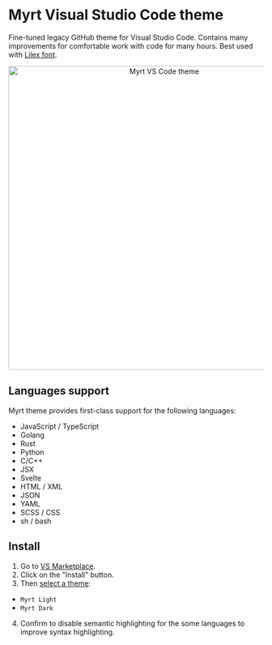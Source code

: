 # Myrt Visual Studio Code theme

Fine-tuned legacy GitHub theme for Visual Studio Code. Contains many improvements for comfortable work with code for many hours. Best used with [Lilex font](https://github.com/mishamyrt/Lilex).

<p align="center">
    <img src="https://raw.githubusercontent.com/mishamyrt/myrt-vscode-theme/main/apps/vscode/preview.png" alt="Myrt VS Code theme" width="600">
</p>

## Languages support

Myrt theme provides first-class support for the following languages:

- JavaScript / TypeScript
- Golang
- Rust
- Python
- C/C++
- JSX
- Svelte
- HTML / XML
- JSON
- YAML
- SCSS / CSS
- sh / bash


## Install

1. Go to [VS Marketplace](https://marketplace.visualstudio.com/items?itemName=Myrt.myrt-vscode-theme).
2. Click on the "Install" button.
3. Then [select a theme](https://code.visualstudio.com/docs/getstarted/themes#_selecting-the-color-theme):
- `Myrt Light`
- `Myrt Dark`
4. Confirm to disable semantic highlighting for the some languages to improve syntax highlighting.
